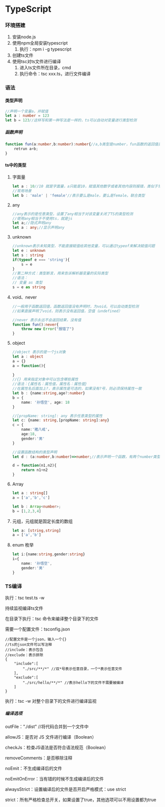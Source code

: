 # TypeScript

### 环境搭建

1. 安装node.js
2. 使用npm全局安装typescript
   1. 执行：npm i -g typescript
3. 创建ts文件
4. 使用tsc对ts文件进行编译
   1. 进入ts文件所在目录，cmd
   2. 执行命令：tsc xxx.ts，进行文件编译

### 语法

#### 类型声明

```ts
//声明一个变量a，并赋值
let a : number = 123
let b = 123//这样写和第一种写法是一样的，ts可以自动对变量进行类型检测
```

##### 函数声明

```ts
function fun(a:number,b:number):number{//a,b类型是number，fun函数的返回值类型是：number类型
    retrun a+b;
}
```

#### ts中的类型

1. 字面量

   ```ts
   let a : 10//10 就是字面量，a只能是10，赋值其他数字或者其他内容则报错，类似于常量
   //常用场景
   let b : 'male' | 'female'//表示要么是male，要么是female。联合类型
   ```

2. any

   ```ts
   //any表示的是任意类型，设置了any相当于对该变量关闭了TS的类型检测
   //使用any相当于不使用ts，就是js
   let a;//隐式声明any
   let a : any;//显示声明any
   ```

3. unknown

   ```ts
   //unknown表示未知类型，不能直接赋值给其他变量，可以通过typeof来解决赋值问题
   let e : unknown
   let s : string
   if(typeof e === 'string'){
       s = e
   }
   //第二种方式：类型断言，用来告诉解析器变量的实际类型
   //语法：
   // 变量 as 类型
   s = e as string
   ```

4. void、never

   ```ts
   //一般用于函数返回值，函数返回值没有声明时，为void。可以自动类型检测
   //如果直接声明了void，则表示没有返回值，空值（undefined）
   
   //never 表示永远不会返回结果，没有值
   function fun():never{
       throw new Error("报错了")
   }
   ```

5. object

   ```ts
   //object 表示的是一个js对象
   let a : object
   a = {}
   a = function(){
       
   }
   //{} 用来指定对象中可以包含哪些属性
   //语法：{属性名：属性值，属性名：属性值}
   //在属性名后面加上?，表示属性是可选的，如果没有?号，则必须保持属性一致
   let b : {name:string,age?:number}
   b = {
       name: '孙悟空', age: 18
   }
   
   //[propName: string]: any 表示任意类型的属性
   let c: {name: string,[propName: string]:any}
   c = {
       name:'猪八戒'，
       age:18,
       gender:'男'
   }
   
   //设置函数结构的类型声明
   let d : (a:number,b:number)=>number;//表示声明一个函数，有两个number类型的参数，返回值也是number类型
   
   d = function(n1,n2){
       return n1+n2
   }
   ```

6. Array

   ```ts
   let a : string[]
   a = ['a','b','c']
   
   let b : Array<number>;
   b = [1,2,3,4]
   ```

7. 元组，元组就是固定长度的数组

   ```ts
   let a: [string,string]
   a = ['a','b']
   ```

8. enum 枚举

   ```ts
   let i:{name:string,gender:string}
   i={
       name: '孙悟空',
       gender:'男'
   }
   ```

### TS编译

执行：tsc test.ts -w

持续监视编译ts文件

在目录下执行：tsc 命令来编译整个目录下的文件

需要一个配置文件：tsconfig.json

```tsx
//配置文件是一个json，输入一个{}
//ts的json文件可以写注释
//include：表示包含
//exclude：表示排除
{
	"include":[
        "./src/**/*" //双*号表示任意目录，一个*表示任意文件
    ],
    "exclude":[
        "./src/hello/**/*" //表示hello下的文件不需要被编译
    ]
}
```

执行：tsc -w 对整个目录下的文件进行编译监视

##### 编译选项

outFile："./dist" //将代码合并到一个文件中

allowJS：是否对 JS 文件进行编译（Boolean）

checkJs：检查JS语法是否符合语法规范（Boolean）

removeComments：是否移除注释

noEmit：不生成编译后的文件

noEmitOnError：当有错的时候不生成编译后的文件

alwaysStrict：设置编译后的文件是否开启严格模式：use strict

strict：所有严格检查总开关，如果设置了true，其他选项可以不用设置都为true

